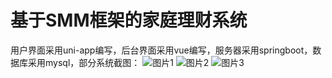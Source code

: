# 基于SMM框架的家庭理财系统
用户界面采用uni-app编写，后台界面采用vue编写，服务器采用springboot，数据库采用mysql，部分系统截图：
![图片1](https://user-images.githubusercontent.com/71920152/118657881-736d3a80-b81e-11eb-84ff-9f8799e781b7.png)
![图片2](https://user-images.githubusercontent.com/71920152/118657901-7700c180-b81e-11eb-97a0-c337ebafbd43.png)
![图片3](https://user-images.githubusercontent.com/71920152/118657913-79fbb200-b81e-11eb-9be2-14be50fb16cc.png)

